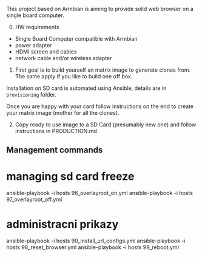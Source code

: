 
This project based on Armbian is aiming to provide solid web browser on a single board computer.

0. HW requirements
- Single Board Computer compatible with Armbian
- power adapter
- HDMI screen and cables
- network cable and/or wireless adapter

1. First goal is to build yourself an matrix image to generate clones from. The same apply if you like to build one off box.

Installation on SD card is automated using Ansible, details are in `provisioning` folder.

Once you are happy with your card follow instructions on the end to create your matrix image (mother for all the clones).

2. Copy ready to use image to a SD Card (presumably new one) and follow instructions in PRODUCTION.md




Management commands
-------------------

# managing sd card freeze
ansible-playbook -i hosts 96_overlayroot_on.yml
ansible-playbook -i hosts 97_overlayroot_off.yml



# administracni prikazy
ansible-playbook -i hosts 90_install_url_configs.yml
ansible-playbook -i hosts 98_reset_browser.yml
ansible-playbook -i hosts 99_reboot.yml

